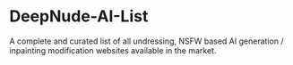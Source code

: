 # DeepNude-AI-List
A complete and curated list of all undressing, NSFW based AI generation / inpainting modification websites available in the market.

